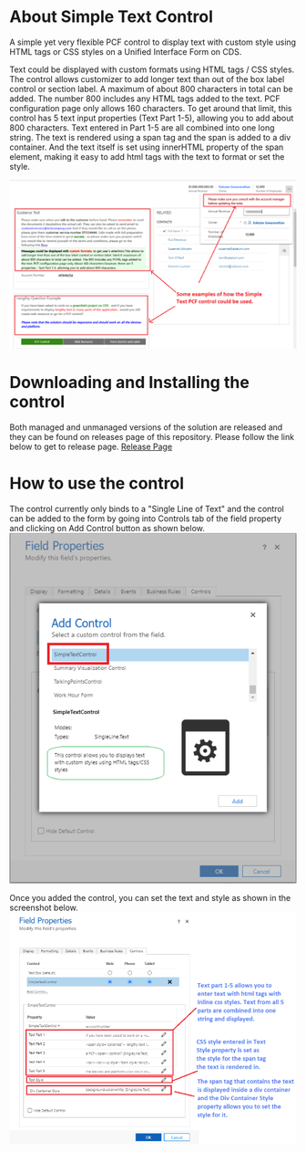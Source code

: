 # About Simple Text Control
A simple yet very flexible PCF control to display text with custom style using HTML tags or CSS styles on a Unified Interface Form on CDS.

Text could be displayed with custom formats using HTML tags / CSS styles. The control allows customizer to add longer text than out of the box label control or section label. A maximum of about 800 characters in total can be added. The number 800 includes any HTML tags added to the text. PCF configuration page only allows 160 characters. To get around that limit, this control has 5 text input properties (Text  Part 1-5), allowing you to add about 800 characters. Text entered in Part 1-5 are all combined into one long string. The text is rendered using a span tag and the span is added to a div container. And the text itself is set using innerHTML property of the span element, making it easy to add html tags with the text to format or set the style.

![Examples Screenhot](https://github.com/Kokulan365/Simple-Text-Control-PCF/blob/master/Documentation/Examples.png)


# Downloading and Installing the control

Both managed and unmanaged versions of the solution are released and they can be found on releases page of this repository. Please follow the link below to get to release page.
[Release Page](https://github.com/Kokulan365/Simple-Text-Control-PCF/releases)


# How to use the control
The control currently only binds to a "Single Line of Text"  and the control can be added to the form by going into Controls tab of the field property and clicking on Add Control button as shown below.
![Release Page](https://github.com/Kokulan365/Simple-Text-Control-PCF/blob/master/Documentation/howtoadd.png)

Once you added the control, you can set the text and style as shown in the screenshot below.
![Release Page](https://github.com/Kokulan365/Simple-Text-Control-PCF/blob/master/Documentation/howtouse.png)

